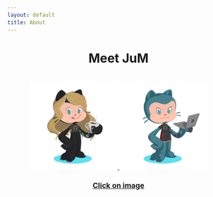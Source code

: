 ```yaml
---
layout: default
title: About
---
```


<h1 align="center">Meet JuM</h1>
 <p align="center">
  <br>
  <a href="/about/meet-mia/"><img src="/assets/images/JuMia.PNG?sanitize=true" width="200px" height="200px">
  <a href="/about/meet-jugan/"><img src="/assets/images/JuMJu.PNG?sanitize=true" width="200px" height="200px">
</p>
 <h3 align="center">Click on image</h3>
 
